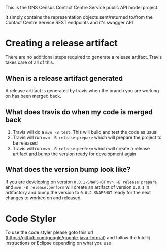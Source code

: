 This is the ONS Census Contact Centre Service public API model project.

It simply contains the representation objects sent/returned to/from the Contact Centre Service REST endpoints and
it's swagger API

# Creating a release artifact
There are no additional steps required to generate a release artifact. Travis takes care of all of this.

## When is a release artifact generated
A release artifact is generated by travis when the branch you are working on has been merged back.

## What does travis do when my code is merged back
1. Travis will do a `mvn -B test`. This will build and test the code as usual
1. Travis will run `mvn -B release:prepare` which will prepare the project to be released
1. Travis will run `mvn -B release:perform` which will create a release artifact and bump the version ready for development again

## What does the version bump look like?
If you are developing on version `0.0.1-SNAPSHOT` `mvn -B release:prepare` and `mvn -B release:perform` will create an artifact of version `0.0.1` in artifactory and bump the version to `0.0.2-SNAPSHOT` ready for the next changes to worked on and released.

# Code Styler
To use the code styler please goto this url (https://github.com/google/google-java-format) and follow the Intellij instructions or Eclipse depending on what you use
